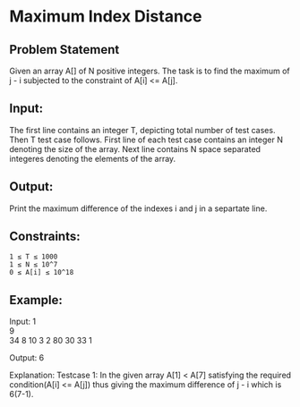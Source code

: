 # Maximum Index Distance

## Problem Statement
Given an array A[] of N positive integers. The task is to find the maximum of j - i subjected to the constraint of A[i] <= A[j].

## Input:
The first line contains an integer T, depicting total number of test cases.  Then T test case follows. First line of each test case contains an integer N denoting the size of the array. Next line contains N space separated integeres denoting the elements of the array.

## Output:
Print the maximum difference of the indexes i and j in a separtate line.

## Constraints:
```
1 ≤ T ≤ 1000
1 ≤ N ≤ 10^7
0 ≤ A[i] ≤ 10^18
```

## Example:
Input:
1   
9  
34 8 10 3 2 80 30 33 1

Output:
6

Explanation:
Testcase 1:  In the given array A[1] < A[7] satisfying the required condition(A[i] <= A[j]) thus giving the maximum difference of j - i which is 6(7-1).
